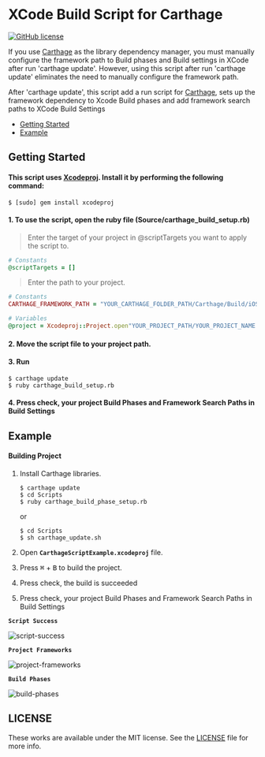 # XCode Build Script for Carthage
[![GitHub license](https://img.shields.io/badge/license-MIT-lightgrey.svg?style=for-the-badge)](https://raw.githubusercontent.com/k-lpmg/RealmWrapper/master/LICENSE)


If you use [Carthage](https://github.com/Carthage/Carthage) as the library dependency manager, you must manually configure the framework path to Build phases and Build settings in XCode after run 'carthage update'. However, using this script after run 'carthage update' eliminates the need to manually configure the framework path.

After 'carthage update', this script add a run script for [Carthage](https://github.com/Carthage/Carthage), sets up the framework dependency to Xcode Build phases and add framework search paths to XCode Build Settings

- [Getting Started](#gettingstarted)
- [Example](#example)


## Getting Started

#### This script uses [Xcodeproj](https://github.com/CocoaPods/Xcodeproj). Install it by performing the following command:
```console
$ [sudo] gem install xcodeproj
```

#### 1. To use the script, open the ruby file (Source/carthage_build_setup.rb)
> Enter the target of your project in @scriptTargets you want to apply the script to.
```ruby
# Constants
@scriptTargets = []
```
> Enter the path to your project.
```ruby
# Constants
CARTHAGE_FRAMEWORK_PATH = "YOUR_CARTHAGE_FOLDER_PATH/Carthage/Build/iOS"

# Variables
@project = Xcodeproj::Project.open"YOUR_PROJECT_PATH/YOUR_PROJECT_NAME.xcodeproj"
```

#### 2. Move the script file to your project path.

#### 3. Run
```console
$ carthage update
$ ruby carthage_build_setup.rb
```

#### 4. Press check, your project Build Phases and Framework Search Paths in Build Settings


## Example

#### Building Project

1. Install Carthage libraries.
    ```console
    $ carthage update
    $ cd Scripts
    $ ruby carthage_build_phase_setup.rb
    ```
      or
    ```console
    $ cd Scripts
    $ sh carthage_update.sh
    ```

2. Open **`CarthageScriptExample.xcodeproj`** file.
3. Press <kbd>⌘</kbd> + <kbd>B</kbd> to build the project.
4. Press check, the build is succeeded
5. Press check, your project Build Phases and Framework Search Paths in Build Settings

**`Script Success`**

![script-success](https://user-images.githubusercontent.com/15151687/41411863-3951df72-7019-11e8-8271-9c4c9842f80a.png)

**`Project Frameworks`**

![project-frameworks](https://user-images.githubusercontent.com/15151687/41412149-0f3b7666-701a-11e8-9622-9aeda121df87.png)

**`Build Phases`**

![build-phases](https://user-images.githubusercontent.com/15151687/41411974-8fa1ce00-7019-11e8-82db-afb468b96888.png)


## LICENSE

These works are available under the MIT license. See the [LICENSE][license] file
for more info.

[ruby]: http://www.ruby-lang.org/en/
[license]: LICENSE
